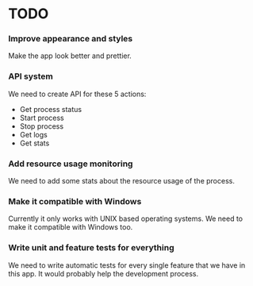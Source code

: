 # TODO

### Improve appearance and styles
Make the app look better and prettier.

### API system
We need to create API for these 5 actions:

- Get process status
- Start process
- Stop process
- Get logs
- Get stats

### Add resource usage monitoring
We need to add some stats about the resource usage of the process.

### Make it compatible with Windows
Currently it only works with UNIX based operating systems.
We need to make it compatible with Windows too.

### Write unit and feature tests for everything
We need to write automatic tests for every single feature that we have in this app.
It would probably help the development process.
